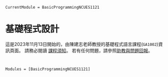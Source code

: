 ```@meta
CurrentModule = BasicProgrammingNCUES1121
```

# 基礎程式設計

這是2023年11月13日開始的，由陳建志老師教授的基礎程式語言課程(`GA1002`)資訊頁面。
請務必閱讀 [課程須知](@ref)。
若有任何問題，請參照[助教與問題回報](@ref)。

```@contents
```



```@index
```

```@autodocs
Modules = [BasicProgrammingNCUES1121]
```
